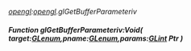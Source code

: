 _[opengl](../../modules/opengl/opengl-module.md):[opengl](../../modules/opengl/opengl-module.md).glGetBufferParameteriv_
##### Function glGetBufferParameteriv:Void( target:[GLenum](../../modules/opengl/opengl-glenum.md),pname:[GLenum](../../modules/opengl/opengl-glenum.md),params:[GLint](../../modules/opengl/opengl-glint.md) Ptr )
